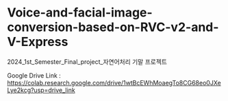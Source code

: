 # Voice-and-facial-image-conversion-based-on-RVC-v2-and-V-Express
2024_1st_Semester_Final_project_자연어처리 기말 프로젝트

Google Drive Link : https://colab.research.google.com/drive/1wtBcEWhMoaegTo8CG68eo0JXeLye2kcg?usp=drive_link
